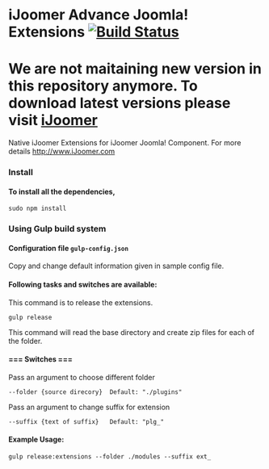 iJoomer Advance Joomla! Extensions   [![Build Status](https://travis-ci.org/ijoomer-advance/extensions.svg)](https://travis-ci.org/ijoomer-advance/extensions)
=============================

# We are not maitaining new version in this repository anymore. To download latest versions please visit [iJoomer](http://www.iJoomer.com)

Native iJoomer Extensions for iJoomer Joomla! Component.
For more details http://www.iJoomer.com

### Install
#### To install all the dependencies,

```
sudo npm install
```

### Using Gulp build system
#### Configuration file `gulp-config.json`

Copy and change default information given in sample config file.

#### Following tasks and switches are available:

This command is to release the extensions.

    gulp release


This command will read the base directory and create zip files for each of the folder.

#### === Switches ===
Pass an argument to choose different folder

    --folder {source direcory}  Default: "./plugins"

Pass an argument to change suffix for extension

    --suffix {text of suffix}   Default: "plg_"

#### Example Usage:

	gulp release:extensions --folder ./modules --suffix ext_
